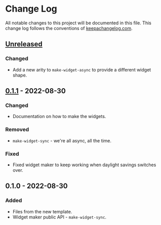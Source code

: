 # Change Log
All notable changes to this project will be documented in this file. This change log follows the conventions of [keepachangelog.com](http://keepachangelog.com/).

## [Unreleased]
### Changed
- Add a new arity to `make-widget-async` to provide a different widget shape.

## [0.1.1] - 2022-08-30
### Changed
- Documentation on how to make the widgets.

### Removed
- `make-widget-sync` - we're all async, all the time.

### Fixed
- Fixed widget maker to keep working when daylight savings switches over.

## 0.1.0 - 2022-08-30
### Added
- Files from the new template.
- Widget maker public API - `make-widget-sync`.

[Unreleased]: https://github.com/your-name/service/compare/0.1.1...HEAD
[0.1.1]: https://github.com/your-name/service/compare/0.1.0...0.1.1
